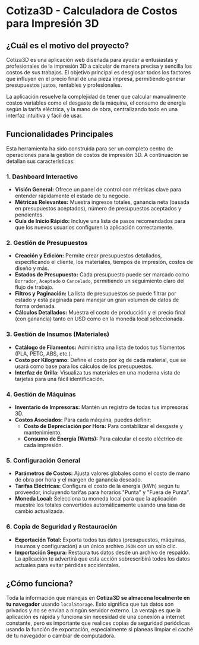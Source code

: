 # Cotiza3D - Calculadora de Costos para Impresión 3D

## ¿Cuál es el motivo del proyecto?

Cotiza3D es una aplicación web diseñada para ayudar a entusiastas y profesionales de la impresión 3D a calcular de manera precisa y sencilla los costos de sus trabajos. El objetivo principal es desglosar todos los factores que influyen en el precio final de una pieza impresa, permitiendo generar presupuestos justos, rentables y profesionales.

La aplicación resuelve la complejidad de tener que calcular manualmente costos variables como el desgaste de la máquina, el consumo de energía según la tarifa eléctrica, y la mano de obra, centralizando todo en una interfaz intuitiva y fácil de usar.

## Funcionalidades Principales

Esta herramienta ha sido construida para ser un completo centro de operaciones para la gestión de costos de impresión 3D. A continuación se detallan sus características:

### 1. Dashboard Interactivo
- **Visión General:** Ofrece un panel de control con métricas clave para entender rápidamente el estado de tu negocio.
- **Métricas Relevantes:** Muestra ingresos totales, ganancia neta (basada en presupuestos aceptados), número de presupuestos aceptados y pendientes.
- **Guía de Inicio Rápido:** Incluye una lista de pasos recomendados para que los nuevos usuarios configuren la aplicación correctamente.

### 2. Gestión de Presupuestos
- **Creación y Edición:** Permite crear presupuestos detallados, especificando el cliente, los materiales, tiempos de impresión, costos de diseño y más.
- **Estados de Presupuesto:** Cada presupuesto puede ser marcado como `Borrador`, `Aceptado` o `Cancelado`, permitiendo un seguimiento claro del flujo de trabajo.
- **Filtros y Paginación:** La lista de presupuestos se puede filtrar por estado y está paginada para manejar un gran volumen de datos de forma ordenada.
- **Cálculos Detallados:** Muestra el costo de producción y el precio final (con ganancia) tanto en USD como en la moneda local seleccionada.

### 3. Gestión de Insumos (Materiales)
- **Catálogo de Filamentos:** Administra una lista de todos tus filamentos (PLA, PETG, ABS, etc.).
- **Costo por Kilogramo:** Define el costo por kg de cada material, que se usará como base para los cálculos de los presupuestos.
- **Interfaz de Grilla:** Visualiza tus materiales en una moderna vista de tarjetas para una fácil identificación.

### 4. Gestión de Máquinas
- **Inventario de Impresoras:** Mantén un registro de todas tus impresoras 3D.
- **Costos Asociados:** Para cada máquina, puedes definir:
  - **Costo de Depreciación por Hora:** Para contabilizar el desgaste y mantenimiento.
  - **Consumo de Energía (Watts):** Para calcular el costo eléctrico de cada impresión.

### 5. Configuración General
- **Parámetros de Costos:** Ajusta valores globales como el costo de mano de obra por hora y el margen de ganancia deseado.
- **Tarifas Eléctricas:** Configura el costo de la energía (kWh) según tu proveedor, incluyendo tarifas para horarios "Punta" y "Fuera de Punta".
- **Moneda Local:** Selecciona tu moneda local para que la aplicación muestre los totales convertidos automáticamente usando una tasa de cambio actualizada.

### 6. Copia de Seguridad y Restauración
- **Exportación Total:** Exporta todos tus datos (presupuestos, máquinas, insumos y configuración) a un único archivo `JSON` con un solo clic.
- **Importación Segura:** Restaura tus datos desde un archivo de respaldo. La aplicación te advertirá que esta acción sobrescribirá todos los datos actuales para evitar pérdidas accidentales.

## ¿Cómo funciona?

Toda la información que manejas en **Cotiza3D se almacena localmente en tu navegador** usando `localStorage`. Esto significa que tus datos son privados y no se envían a ningún servidor externo. La ventaja es que la aplicación es rápida y funciona sin necesidad de una conexión a internet constante, pero es importante que realices copias de seguridad periódicas usando la función de exportación, especialmente si planeas limpiar el caché de tu navegador o cambiar de computadora.
